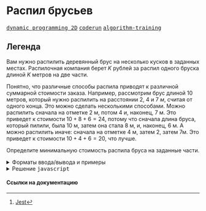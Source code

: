 # Распил брусьев

[<kbd>dynamic programming 2D</kbd>](https://youtube.com/live/U8gzm92fprI)
[<kbd>coderun</kbd>](https://coderun.yandex.ru/problem/cutting-of-bars)
[<kbd>algorithm-training</kbd>](https://contest.yandex.ru/contest/45469/problems/30/)

## Легенда

Вам нужно распилить деревянный брус на несколько кусков в заданных местах. Распилочная компания берет $K$ рублей за распил одного бруска длиной $K$ метров на две части.

Понятно, что различные способы распила приводят к различной суммарной стоимости заказа. Например, рассмотрим брус длиной 10 метров, который нужно распилить на расстоянии 2, 4 и 7 $м$, считая от одного конца. Это можно сделать несколькими способами. Можно распилить сначала на отметке 2 м, потом 4 и, наконец, 7 м. Это приведет к стоимости $10+8+6=24$, потому что сначала длина бруса, который пилили, была 10 м, затем она стала 8 м, и, наконец, 6 м. А можно распилить иначе: сначала на отметке 4 м, затем 2, затем 7м. Это приведет к стоимости $10+4+6=20$, что лучше.

Определите минимальную стоимость распила бруса на заданные части.

<details>
<summary>Форматы ввода/вывода и примеры</summary>

## Формат ввода

Первая строка входных данных содержит целое число $L$ $(2 \leq L \leq 10^6)$ — длину бруса и целое число $N$ $(1 \leq N \leq 100)$ — количество распилов. Во второй строке записано $N$ целых чисел $С_i$ $(0 < C_i < L)$ в строго возрастающем порядке — места, в которых нужно сделать распилы.

## Формат вывода

Выведите одно натуральное число — минимальную стоимость распила.

### Пример 1

<table width = "100%">
<tr>
<th>Ввод</th> <th>Вывод</th>
</tr>
<tr valign="top">
<td><pre>
<code>10 3
2 4 7
</code></pre></td>

<td><pre>
<code>20
</code></pre></td>
</tr>
</table>

### Пример 2

<table width = "100%">
<tr>
<th>Ввод</th> <th>Вывод</th>
</tr>
<tr valign="top">
<td><pre>
<code>100 3
15 50 75
</code></pre></td>

<td><pre>
<code>200
</code></pre></td>
</tr>
</table>

## Примечания

</details>

<details>
<summary>Решение <kbd>javascript</kbd></summary>

### 1. Установка зависимостей

```bash
npm install             # Установка зависимостей
```

### 2. Запуск тестирования решения в среде Jest[^1]

```bash
npm run test            # Unit-тестирование
```

</details>

#### Ссылки на документацию

[^1]: [Jest](https://jestjs.io/docs/getting-started)
